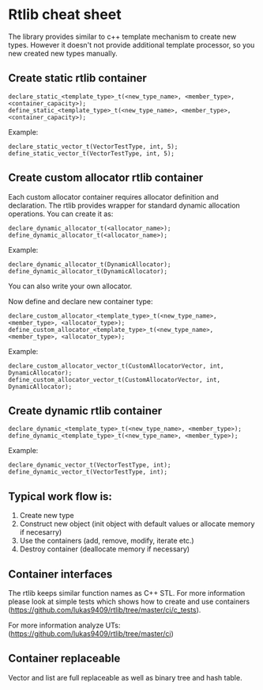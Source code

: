 # Rtlib cheat sheet
 
 The library provides similar to c++ template mechanism to create new types. However it doesn't not provide additional template processor, so you new created new types manually.

## Create static rtlib container

```
declare_static_<template_type>_t(<new_type_name>, <member_type>, <container_capacity>);
define_static_<template_type>_t(<new_type_name>, <member_type>, <container_capacity>);
```

Example:

```
declare_static_vector_t(VectorTestType, int, 5);
define_static_vector_t(VectorTestType, int, 5);
```

## Create custom allocator rtlib container

Each custom allocator container requires allocator definition and declaration. The rtlib provides wrapper for standard dynamic allocation operations. You can create it as:

```
declare_dynamic_allocator_t(<allocator_name>);
define_dynamic_allocator_t(<allocator_name>);
```

Example:
```
declare_dynamic_allocator_t(DynamicAllocator);
define_dynamic_allocator_t(DynamicAllocator);
```

You can also write your own allocator. 

Now define and declare new container type:
```
declare_custom_allocator_<template_type>_t(<new_type_name>, <member_type>, <allocator_type>);
define_custom_allocator_<template_type>_t(<new_type_name>, <member_type>, <allocator_type>);
```

Example:
```
declare_custom_allocator_vector_t(CustomAllocatorVector, int, DynamicAllocator);
define_custom_allocator_vector_t(CustomAllocatorVector, int, DynamicAllocator);
```

## Create dynamic rtlib container

```
declare_dynamic_<template_type>_t(<new_type_name>, <member_type>);
define_dynamic_<template_type>_t(<new_type_name>, <member_type>);
```

Example:

```
declare_dynamic_vector_t(VectorTestType, int);
define_dynamic_vector_t(VectorTestType, int);
```

## Typical work flow is:

1. Create new type
2. Construct new object (init object with default values or allocate memory if necesarry)
3. Use the containers (add, remove, modify, iterate etc.)
4. Destroy container (deallocate memory if necessary)

## Container interfaces

The rtlib keeps similar function names as C++ STL. For more information please look at simple tests which shows how to create and use containers (https://github.com/lukas9409/rtlib/tree/master/ci/c_tests).

For more information analyze UTs: (https://github.com/lukas9409/rtlib/tree/master/ci)

## Container replaceable

Vector and list are full replaceable as well as binary tree and hash table. 
